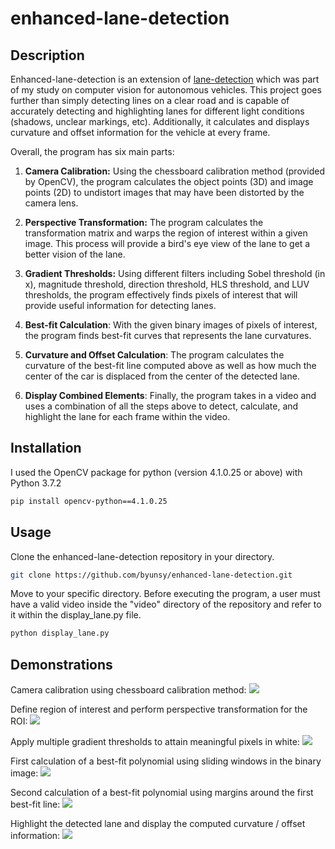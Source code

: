 # enhanced-lane-detection

## Description

Enhanced-lane-detection is an extension of [lane-detection](https://github.com/byunsy/lane-detection) which was part of my study on computer vision for autonomous vehicles. This project goes further than simply detecting lines on a clear road and is capable of accurately detecting and highlighting lanes for different light conditions (shadows, unclear markings, etc). Additionally, it calculates and displays curvature and offset information for the vehicle at every frame.

Overall, the program has six main parts:

1. **Camera Calibration:** Using the chessboard calibration method (provided by OpenCV), the program calculates the object points (3D) and image points (2D) to undistort images that may have been distorted by the camera lens.

2. **Perspective Transformation:** The program calculates the transformation matrix and warps the region of interest within a given image. This process will provide a bird's eye view of the lane to get a better vision of the lane.

3. **Gradient Thresholds:** Using different filters including Sobel threshold (in x), magnitude threshold, direction threshold, HLS threshold, and LUV thresholds, the program effectively finds pixels of interest that will provide useful information for detecting lanes.

4. **Best-fit Calculation**: With the given binary images of pixels of interest, the program finds best-fit curves that represents the lane curvatures.

5. **Curvature and Offset Calculation**: The program calculates the curvature of the best-fit line computed above as well as how much the center of the car is displaced from the center of the detected lane.

6. **Display Combined Elements**: Finally, the program takes in a video and uses a combination of all the steps above to detect, calculate, and highlight the lane for each frame within the video.

## Installation

I used the OpenCV package for python (version 4.1.0.25 or above) with Python 3.7.2

```bash
pip install opencv-python==4.1.0.25
```

## Usage

Clone the enhanced-lane-detection repository in your directory.

```bash
git clone https://github.com/byunsy/enhanced-lane-detection.git
```

Move to your specific directory. Before executing the program, a user must have a valid video inside the "video" directory of the repository and refer to it within the display_lane.py file.

```bash
python display_lane.py
```

## Demonstrations

Camera calibration using chessboard calibration method:
![](images/Figure_1.png)

Define region of interest and perform perspective transformation for the ROI:
![](images/Figure_2.png)

Apply multiple gradient thresholds to attain meaningful pixels in white:
![](images/Figure_3.jpg)

First calculation of a best-fit polynomial using sliding windows in the binary image:
![](images/Figure_4.png)

Second calculation of a best-fit polynomial using margins around the first best-fit line:
![](images/Figure_5.png)

Highlight the detected lane and display the computed curvature / offset information:
![](images/Figure_6.jpg)
